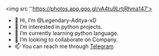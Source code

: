 <img src ''https://photos.app.goo.gl/vA4tu9LrtjRhma147'>
- 👋 Hi, I’m @Legendary-Aditya-xD
- 👀 I’m interested in python projects.
- 🌱 I’m currently learning python language.
- 💞️ I’m looking to collaborate on Company.
- 📫 You can reach me through [Telegram](https://t.me/toxic_boy_aditya_xd)

<!---
Legendary-Aditya-xD/Legendary-Aditya-xD is a ✨ special ✨ repository because its `README.md` (this file) appears on your GitHub profile.
You can click the Preview link to take a look at your changes.
--->
